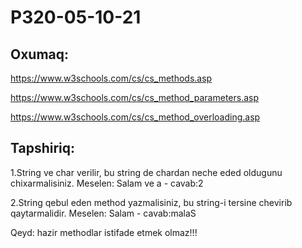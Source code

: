 # P320-05-10-21

## Oxumaq:

https://www.w3schools.com/cs/cs_methods.asp

https://www.w3schools.com/cs/cs_method_parameters.asp

https://www.w3schools.com/cs/cs_method_overloading.asp

## Tapshiriq:

1.String ve char verilir, bu string de chardan neche eded oldugunu chixarmalisiniz. Meselen: Salam ve a - cavab:2

2.String qebul eden method yazmalisiniz, bu string-i tersine chevirib qaytarmalidir. Meselen: Salam - cavab:malaS

Qeyd: hazir methodlar istifade etmek olmaz!!!
